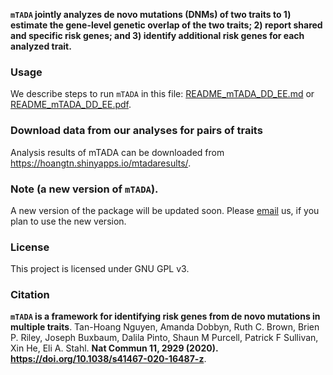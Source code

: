 
**`mTADA` jointly analyzes de novo mutations (DNMs) of two traits to 1)
estimate the gene-level genetic overlap of the two traits; 2) report
shared and specific risk genes; and 3) identify additional risk genes
for each analyzed trait.**

### Usage

We describe steps to run `mTADA` in this file: [README_mTADA_DD_EE.md](README_mTADA_DD_EE.md) or [README_mTADA_DD_EE.pdf](README_mTADA_DD_EE.pdf).

### Download data from our analyses for pairs of traits

Analysis results of mTADA can be downloaded from https://hoangtn.shinyapps.io/mtadaresults/.

### Note (a new version of `mTADA`).

A new version of the package will be updated soon. Please [email](mailto:hoangtannguyenvn@gmail.com) us, if you plan to use the new version.

### License 

This project is licensed under GNU GPL v3.

### Citation

**`mTADA` is a framework for identifying risk genes from de novo mutations in multiple traits**. Tan-Hoang Nguyen, Amanda Dobbyn, Ruth C. Brown, Brien P. Riley, Joseph Buxbaum, Dalila Pinto, Shaun M Purcell, Patrick F
Sullivan, Xin He, Eli A. Stahl. 
**Nat Commun 11, 2929 (2020). https://doi.org/10.1038/s41467-020-16487-z**.
